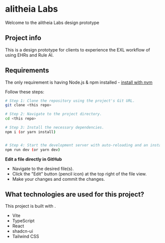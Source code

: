 # alitheia Labs

Welcome to the alitheia Labs design prototype

## Project info
This is a design prototype for clients to experience the EXL workflow of using EHRs and Rule AI.

## Requirements

The only requirement is having Node.js & npm installed - [install with nvm](https://github.com/nvm-sh/nvm#installing-and-updating)

Follow these steps:

```sh
# Step 1: Clone the repository using the project's Git URL.
git clone <this repo>

# Step 2: Navigate to the project directory.
cd <this repo>

# Step 3: Install the necessary dependencies.
npm i (or yarn install)


# Step 4: Start the development server with auto-reloading and an instant preview.
npm run dev (or yarn dev)
```

**Edit a file directly in GitHub**

- Navigate to the desired file(s).
- Click the "Edit" button (pencil icon) at the top right of the file view.
- Make your changes and commit the changes.

## What technologies are used for this project?

This project is built with .

- Vite
- TypeScript
- React
- shadcn-ui
- Tailwind CSS

